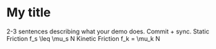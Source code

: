 # My title
2-3 sentences describing what your demo does.
Commit + sync.
Static Friction f_s \leq \mu_s N
Kinetic Friction f_k = \mu_k N
